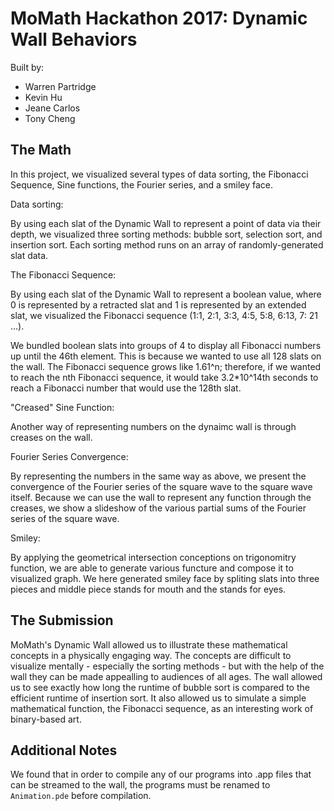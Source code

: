 # MoMath Hackathon 2017: Dynamic Wall Behaviors
Built by:
- Warren Partridge
- Kevin Hu
- Jeane Carlos
- Tony Cheng

## The Math

In this project, we visualized several types of data sorting, the Fibonacci Sequence, Sine functions, the Fourier series, and a smiley face.

Data sorting:

By using each slat of the Dynamic Wall to represent a point of data via their depth, we visualized three sorting methods: bubble sort, selection sort, and insertion sort. Each sorting method runs on an array of randomly-generated slat data.

The Fibonacci Sequence:

By using each slat of the Dynamic Wall to represent a boolean value, where 0 is represented by a retracted slat and 1 is represented by an extended slat, we visualized the Fibonacci sequence (1:1, 2:1, 3:3, 4:5, 5:8, 6:13, 7: 21 ...).

We bundled boolean slats into groups of 4 to display all Fibonacci numbers up until the 46th element. This is because we wanted to use all 128 slats on the wall. The Fibonacci sequence grows like 1.61^n; therefore, if we wanted to reach the nth Fibonacci sequence, it would take 3.2*10^14th seconds to reach a Fibonacci number that would use the 128th slat.

"Creased" Sine Function:

Another way of representing numbers on the dynaimc wall is through creases on the wall.

Fourier Series Convergence:

By representing the numbers in the same way as above, we present the convergence of the Fourier series of the square wave to the square wave itself. Because we can use the wall to represent any function through the creases, we show a slideshow of the various partial sums of the Fourier series of the square wave. 

Smiley:

By applying the geometrical intersection conceptions on trigonomitry function, we are able to generate various functure and compose it to visualized graph. We here generated smiley face by spliting slats into three pieces and middle piece stands for mouth and the stands for eyes.


## The Submission

MoMath's Dynamic Wall allowed us to illustrate these mathematical concepts in a physically engaging way. The concepts are difficult to visualize mentally - especially the sorting methods - but with the help of the wall they can be made appealling to audiences of all ages. The wall allowed us to see exactly how long the runtime of bubble sort is compared to the efficient runtime of insertion sort. It also allowed us to simulate a simple mathematical function, the Fibonacci sequence, as an interesting work of binary-based art.

## Additional Notes

We found that in order to compile any of our programs into .app files that can be streamed to the wall, the programs must be renamed to `Animation.pde` before compilation.
